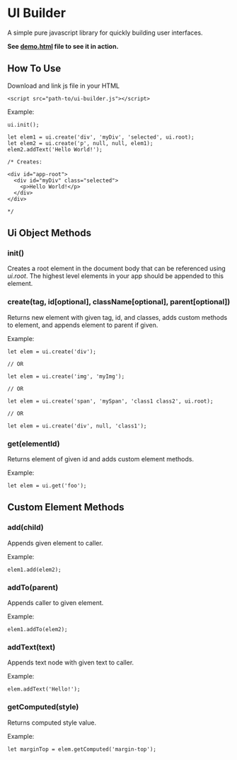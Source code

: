 # UI Builder

A simple pure javascript library for quickly building user interfaces.

**See [demo.html](http://projects.martymagaan.com/ui-builder/demo/demo.html) file to see it in action.**

## How To Use

Download and link js file in your HTML

    <script src="path-to/ui-builder.js"></script>

Example:

    ui.init();

    let elem1 = ui.create('div', 'myDiv', 'selected', ui.root);
    let elem2 = ui.create('p', null, null, elem1);
    elem2.addText('Hello World!');

    /* Creates:

    <div id="app-root">
      <div id="myDiv" class="selected">
        <p>Hello World!</p>
      </div>
    </div>

    */
    

## Ui Object Methods

### init() ###

Creates a root element in the document body that can be referenced using *ui.root*. The highest level 
elements in your app should be appended to this element.

### create(tag, id[optional], className[optional], parent[optional]) ###

Returns new element with given tag, id, and classes, adds custom methods to element, and appends element 
to parent if given.

Example:

    let elem = ui.create('div');

    // OR

    let elem = ui.create('img', 'myImg');

    // OR

    let elem = ui.create('span', 'mySpan', 'class1 class2', ui.root);

    // OR

    let elem = ui.create('div', null, 'class1');

### get(elementId) ###

Returns element of given id and adds custom element methods.

Example:

    let elem = ui.get('foo');

## Custom Element Methods ##

### add(child) ###

Appends given element to caller.

Example:

    elem1.add(elem2);

### addTo(parent) ###

Appends caller to given element.

Example:

    elem1.addTo(elem2);

### addText(text) ###

Appends text node with given text to caller.

Example:

    elem.addText('Hello!');

### getComputed(style) ###

Returns computed style value.

Example:

    let marginTop = elem.getComputed('margin-top');